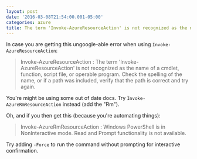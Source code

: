 ```yaml
---
layout: post
date: '2016-03-08T21:54:00.001-05:00'
categories: azure
title: The term 'Invoke-AzureResourceAction' is not recognized as the name of a cmdlet
---
```


In case you are getting this ungoogle-able error when using `Invoke-AzureResourceAction`:

> Invoke-AzureResourceAction : The term 'Invoke-AzureResourceAction' is not recognized as the name of a cmdlet, function, script file, or operable program. Check the spelling of the name, or if a path was included, verify that the path is correct and try again.

You're might be using some out of date docs. Try `Invoke-AzureRmResourceAction` instead (add the "Rm").

Oh, and if you then get this (because you're automating things):

> Invoke-AzureRmResourceAction : Windows PowerShell is in NonInteractive mode. Read and Prompt functionality is not available.

Try adding `-Force` to run the command without prompting for interactive confirmation.